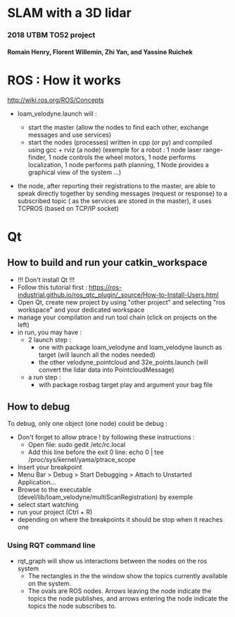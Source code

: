 # SLAM with a 3D lidar

### 2018 UTBM TO52 project

#### Romain Henry, Florent Willemin, Zhi Yan, and Yassine Ruichek

# ROS : How it works

http://wiki.ros.org/ROS/Concepts

- loam_velodyne.launch will :
	- start the master (allow the nodes to find each other, exchange messages and use services)
	- start the nodes (processes) written in cpp (or py) and compiled using gcc + rviz (a node)
		(exemple for a robot : 1 node laser range-finder, 1 node controls the wheel motors, 1 node performs localization, 1 node performs path planning, 1 Node provides a graphical view of the system ...)

- the node, after reporting their registrations to the master, are able to speak directly together by sending messages (request or response) to a subscribed topic ( as the services are stored in the master), it uses TCPROS (based on TCP/IP socket)

# Qt
## How to build and run your catkin_workspace

- !!! Don't install Qt !!!
- Follow this tutorial first : https://ros-industrial.github.io/ros_qtc_plugin/_source/How-to-Install-Users.html
- Open Qt, create new project by using "other project" and selecting "ros workspace" and your dedicated workspace
- manage your compilation and run tool chain (click on projects on the left)
- in run, you may have :
    - 2 launch step :
        - one with package loam_velodyne and loam_velodyne launch as target (will launch all the nodes needed)
        - the other velodyne_pointcloud and 32e_points.launch (will convert the lidar data into PointcloudMessage)
    - a run step : 
        - with package rosbag target play and argument your bag file


## How to debug

To debug, only one object (one node) could be debug  : 
- Don't forget to allow ptrace ! by following these instructions :
	- Open file: sudo gedit /etc/rc.local
	- Add this line before the exit 0 line: echo 0 | tee /proc/sys/kernel/yama/ptrace_scope
- Insert your breakpoint
- Menu Bar > Debug > Start Debugging > Attach to Unstarted Application...
- Browse to the executable (devel/lib/loam_velodyne/multiScanRegistration) by exemple
- select start watching
- run your project (Ctrl + R)
- depending on where the breakpoints it should be stop when it reaches one 

### Using RQT command line
- rqt_graph will show us interactions between the nodes on the ros system
	- The rectangles in the the window show the topics currently available on the system.
	- The ovals are ROS nodes. Arrows leaving the node indicate the topics the node publishes, and arrows entering the node indicate the topics the node subscribes to.
	

